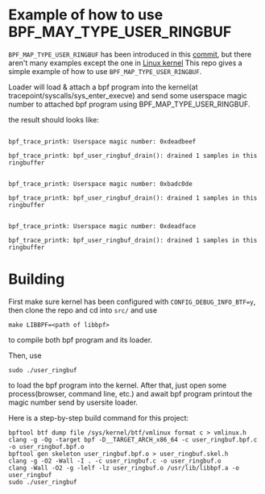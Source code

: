 # Example of how to use BPF_MAY_TYPE_USER_RINGBUF

`BPF_MAP_TYPE_USER_RINGBUF` has been introduced in this [commit](https://lwn.net/Articles/908796/), but there aren't many examples except the one in [Linux kernel](https://elixir.bootlin.com/linux/latest/source/tools/testing/selftests/bpf/progs/user_ringbuf_success.c) This repo gives a simple example of how to use `BPF_MAP_TYPE_USER_RINGBUF`.

Loader will load & attach a bpf program into the kernel(at tracepoint/syscalls/sys_enter_execve) and send some userspace magic number to attached bpf program using BPF_MAP_TYPE_USER_RINGBUF.

the result should looks like:
```

bpf_trace_printk: Userspace magic number: 0xdeadbeef

bpf_trace_printk: bpf_user_ringbuf_drain(): drained 1 samples in this ringbuffer


bpf_trace_printk: Userspace magic number: 0xbadc0de

bpf_trace_printk: bpf_user_ringbuf_drain(): drained 1 samples in this ringbuffer


bpf_trace_printk: Userspace magic number: 0xdeadface

bpf_trace_printk: bpf_user_ringbuf_drain(): drained 1 samples in this ringbuffer

```

# Building

First make sure kernel has been configured with `CONFIG_DEBUG_INFO_BTF=y`, then clone the repo and cd into `src/` and use

```
make LIBBPF=<path of libbpf> 
```
to compile both bpf program and its loader.

Then, use 
```
sudo ./user_ringbuf
```
to load the bpf program into the kernel. After that, just open some process(browser, command line, etc.) and await bpf program printout the magic number send by usersite loader.

Here is a step-by-step build command for this project:
```
bpftool btf dump file /sys/kernel/btf/vmlinux format c > vmlinux.h
clang -g -Og -target bpf -D__TARGET_ARCH_x86_64 -c user_ringbuf.bpf.c -o user_ringbuf.bpf.o
bpftool gen skeleton user_ringbuf.bpf.o > user_ringbuf.skel.h
clang -g -O2 -Wall -I . -c user_ringbuf.c -o user_ringbuf.o
clang -Wall -O2 -g -lelf -lz user_ringbuf.o /usr/lib/libbpf.a -o user_ringbuf
sudo ./user_ringbuf
```